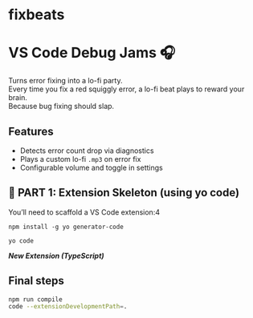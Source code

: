 # fixbeats
# VS Code Debug Jams 🎧

Turns error fixing into a lo-fi party.  
Every time you fix a red squiggly error, a lo-fi beat plays to reward your brain.  
Because bug fixing should slap.

## Features
- Detects error count drop via diagnostics
- Plays a custom lo-fi `.mp3` on error fix
- Configurable volume and toggle in settings

## 🔧 PART 1: Extension Skeleton (using yo code)
You’ll need to scaffold a VS Code extension:4

```shell
npm install -g yo generator-code
```
```shell
yo code
```
***New Extension (TypeScript)***

## Final steps
```bash
npm run compile
code --extensionDevelopmentPath=.
```